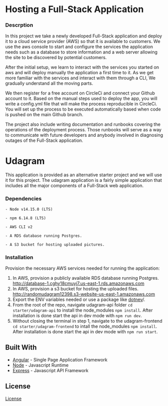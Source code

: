 # Hosting a Full-Stack Application

### Descrption
In this project we take a newly developed Full-Stack application and deploy it to a cloud service provider (AWS) so that it is available to customers. We use the aws console to start and configure the services the application needs such as a database to store information and a web server allowing the site to be discovered by potential customers.

After the initial setup, we learn to interact with the services you started on aws and will deploy manually the application a first time to it. As we get more familiar with the services and interact with them through a CLI, We gradually understand all the moving parts.

We then register for a free account on CircleCi and connect your Github account to it. Based on the manual steps used to deploy the app, you will write a config.yml file that will make the process reproducible in CircleCi. You will set up the process to be executed automatically based when code is pushed on the main Github branch.

The project also include writing documentation and runbooks covering the operations of the deployment process. Those runbooks will serve as a way to communicate with future developers and anybody involved in diagnosing outages of the Full-Stack application.

# Udagram

This application is provided as an alternative starter project and we will use it for this project. The udagram application is a fairly simple application that includes all the major components of a Full-Stack web application.



### Dependencies

```
- Node v14.15.0 (LTS)

- npm 6.14.8 (LTS) 

- AWS CLI v2

- A RDS database running Postgres.

- A S3 bucket for hosting uploaded pictures.

```

### Installation

Provision the necessary AWS services needed for running the application:

1. In AWS, provision a publicly available RDS database running Postgres. <http://database-1.cghy18cmuyj7.us-east-1.rds.amazonaws.com>
1. In AWS, provision a s3 bucket for hosting the uploaded files. <http://randomudagram12398.s3-website-us-east-1.amazonaws.com>
1. Export the ENV variables needed or use a package like [dotnev](https://www.npmjs.com/package/dotenv)/.
1. From the root of the repo, navigate udagram-api folder `cd starter/udagram-api` to install the node_modules `npm install`. After installation is done start the api in dev mode with `npm run dev`.
1. Without closing the terminal in step 1, navigate to the udagram-frontend `cd starter/udagram-frontend` to intall the node_modules `npm install`. After installation is done start the api in dev mode with `npm run start`.


## Built With

- [Angular](https://angular.io/) - Single Page Application Framework
- [Node](https://nodejs.org) - Javascript Runtime
- [Express](https://expressjs.com/) - Javascript API Framework

## License

[License](LICENSE.txt)
